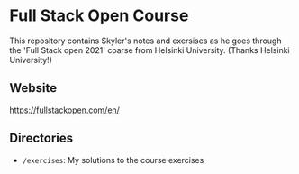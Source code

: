 # Full Stack Open Course

This repository contains Skyler's notes and exersises as he goes through the 'Full Stack open 2021' coarse from Helsinki University. (Thanks Helsinki University!)

## Website
https://fullstackopen.com/en/

## Directories
* `/exercises`: My solutions to the course exercises

